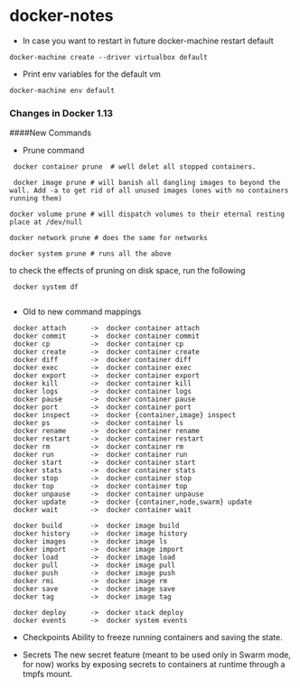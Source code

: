 # docker-notes

- In case you want to restart in future docker-machine restart default
```
docker-machine create --driver virtualbox default
```

- Print env variables for the default vm
```
docker-machine env default
```
### Changes in Docker 1.13

####New Commands

- Prune command

```
 docker container prune  # well delet all stopped containers.

 docker image prune # will banish all dangling images to beyond the wall. Add -a to get rid of all unused images (ones with no containers running them)

docker volume prune # will dispatch volumes to their eternal resting place at /dev/null

docker network prune # does the same for networks

docker system prune # runs all the above 

```
to check the effects of pruning on disk space, run the following
```
 docker system df
 
```
 - Old to new command mappings
 ```
  docker attach      ->  docker container attach
  docker commit      ->  docker container commit
  docker cp          ->  docker container cp
  docker create      ->  docker container create
  docker diff        ->  docker container diff
  docker exec        ->  docker container exec
  docker export      ->  docker container export
  docker kill        ->  docker container kill
  docker logs        ->  docker container logs
  docker pause       ->  docker container pause
  docker port        ->  docker container port
  docker inspect     ->  docker {container,image} inspect
  docker ps          ->  docker container ls
  docker rename      ->  docker container rename
  docker restart     ->  docker container restart
  docker rm          ->  docker container rm
  docker run         ->  docker container run
  docker start       ->  docker container start
  docker stats       ->  docker container stats
  docker stop        ->  docker container stop
  docker top         ->  docker container top
  docker unpause     ->  docker container unpause
  docker update      ->  docker {container,node,swarm} update
  docker wait        ->  docker container wait

  docker build       ->  docker image build
  docker history     ->  docker image history
  docker images      ->  docker image ls
  docker import      ->  docker image import
  docker load        ->  docker image load
  docker pull        ->  docker image pull
  docker push        ->  docker image push
  docker rmi         ->  docker image rm
  docker save        ->  docker image save
  docker tag         ->  docker image tag

  docker deploy      ->  docker stack deploy
  docker events      ->  docker system events
 ```

- Checkpoints
Ability to freeze running containers and saving the state.

- Secrets
The new secret feature (meant to be used only in Swarm mode, for now) works by exposing secrets to containers at runtime through a tmpfs mount.

